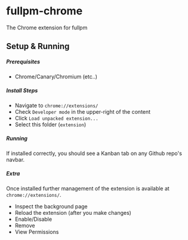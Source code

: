 # fullpm-chrome

The Chrome extension for fullpm

## Setup & Running
##### Prerequisites
 - Chrome/Canary/Chromium (etc..)

##### Install Steps
 - Navigate to `chrome://extensions/`
 - Check `Developer mode` in the upper-right of the content
 - Click `Load unpacked extension...`
 - Select this folder (`extension`)

##### Running
If installed correctly, you should see a Kanban tab on any Github repo's navbar.

##### Extra
Once installed further management of the extension is available at `chrome://extensions/`.
 - Inspect the background page
 - Reload the extension (after you make changes)
 - Enable/Disable
 - Remove
 - View Permissions
